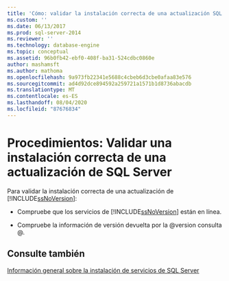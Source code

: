 ```yaml
---
title: 'Cómo: validar la instalación correcta de una actualización SQL Server | Microsoft Docs'
ms.custom: ''
ms.date: 06/13/2017
ms.prod: sql-server-2014
ms.reviewer: ''
ms.technology: database-engine
ms.topic: conceptual
ms.assetid: 96b0fb42-ebf0-408f-ba31-524cdbc0860e
author: mashamsft
ms.author: mathoma
ms.openlocfilehash: 9a973fb22341e5688c4cbeb6d3cbe0afaa83e576
ms.sourcegitcommit: ad4d92dce894592a259721a1571b1d8736abacdb
ms.translationtype: MT
ms.contentlocale: es-ES
ms.lasthandoff: 08/04/2020
ms.locfileid: "87676834"
---
```

# <a name="how-to-validate-successful-installation-of-a-sql-server-update"></a>Procedimientos: Validar una instalación correcta de una actualización de SQL Server
  Para validar la instalación correcta de una actualización de [!INCLUDE[ssNoVersion](../../includes/ssnoversion-md.md)]:  
  
-   Compruebe que los servicios de [!INCLUDE[ssNoVersion](../../includes/ssnoversion-md.md)] están en línea.  
  
-   Compruebe la información de versión devuelta por la @version consulta @.  
  
## <a name="see-also"></a>Consulte también  
 [Información general sobre la instalación de servicios de SQL Server](../../../2014/sql-server/install/overview-of-sql-server-servicing-installation.md)  
  
  
